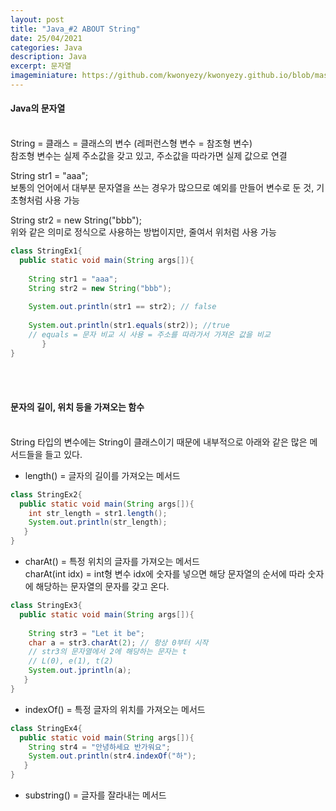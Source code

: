 ```yaml
---
layout: post
title: "Java_#2 ABOUT String"
date: 25/04/2021
categories: Java
description: Java
excerpt: 문자열 
imageminiature: https://github.com/kwonyezy/kwonyezy.github.io/blob/master/_posts/pictures/greyimg.png?raw=true
---
```


#### Java의 문자열<br><br>

String = 클래스 = 클래스의 변수 (레퍼런스형 변수 = 참조형 변수)<br>
참조형 변수는 실제 주소값을 갖고 있고, 주소값을 따라가면 실제 값으로 연결<br>

String str1 = "aaa";<br>
보통의 언어에서 대부분 문자열을 쓰는 경우가 많으므로 예외를 만들어 변수로 둔 것, 기초형처럼 사용 가능<br>

String str2 = new String("bbb"); <br>
위와 같은 의미로 정식으로 사용하는 방법이지만, 줄여서 위처럼 사용 가능<br>

```java
class StringEx1{
  public static void main(String args[]){
  
    String str1 = "aaa";
    String str2 = new String("bbb");
    
    System.out.println(str1 == str2); // false
    
    System.out.println(str1.equals(str2)); //true
    // equals = 문자 비교 시 사용 = 주소를 따라가서 가져온 값을 비교
       }
}
```
<br><br>

#### 문자의 길이, 위치 등을 가져오는 함수<br><br>

String 타입의 변수에는 String이 클래스이기 때문에 내부적으로 아래와 같은 많은 메서드들을 들고 있다.<br>

- length() = 글자의 길이를 가져오는 메서드

```java
class StringEx2{
  public static void main(String args[]){
    int str_length = str1.length();
    System.out.println(str_length);
   }
}
```

- charAt() = 특정 위치의 글자를 가져오는 메서드<br>
    charAt(int idx) = int형 변수 idx에 숫자를 넣으면 해당 문자열의 순서에 따라 숫자에 해당하는 문자열의 문자를 갖고 온다.

```java
class StringEx3{
  public static void main(String args[]){
  
    String str3 = "Let it be";
    char a = str3.charAt(2); // 항상 0부터 시작
    // str3의 문자열에서 2에 해당하는 문자는 t
    // L(0), e(1), t(2)
    System.out.jprintln(a);
   }
}
```

- indexOf() = 특정 글자의 위치를 가져오는 메서드

```java
class StringEx4{
  public static void main(String args[]){
    String str4 = "안녕하세요 반가워요"; 
    System.out.println(str4.indexOf("하");
   }
}
```

- substring() = 글자를 잘라내는 메서드<br>
